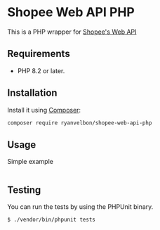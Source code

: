 # Shopee Web API PHP

This is a PHP wrapper for [Shopee's Web API](https://open.shopee.com/developer-guide/12)


## Requirements
* PHP 8.2 or later.

## Installation
Install it using [Composer](https://getcomposer.org/):

```sh
composer require ryanvelbon/shopee-web-api-php
```

## Usage

Simple example
```php

```

## Testing

You can run the tests by using the PHPUnit binary.

    $ ./vendor/bin/phpunit tests

